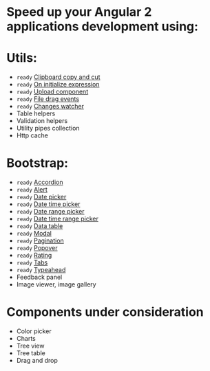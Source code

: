 # Speed up your Angular 2 applications development using:

# Utils:
* `ready` [Clipboard copy and cut](/utils/copy-and-cut)
* `ready` [On initialize expression](/utils/on-init)
* `ready` [Upload component](/utils/upload)
* `ready` [File drag events](/utils/file-drag-events)
* `ready` [Changes watcher](/utils/watcher)
* Table helpers
* Validation helpers
* Utility pipes collection
* Http cache

# Bootstrap:
* `ready` [Accordion](/bootstrap/accordion)
* `ready` [Alert](/bootstrap/alert)
* `ready` [Date picker](/bootstrap/date-picker)
* `ready` [Date time picker](/bootstrap/date-time-picker)
* `ready` [Date range picker](/bootstrap/date-range-picker)
* `ready` [Date time range picker](/bootstrap/date-time-range-picker)
* `ready` [Data table](/bootstrap/data-table)
* `ready` [Modal](/bootstrap/modal)
* `ready` [Pagination](/bootstrap/pagination)
* `ready` [Popover](/bootstrap/popover)
* `ready` [Rating](/bootstrap/rating)
* `ready` [Tabs](/bootstrap/tabs)
* `ready` [Typeahead](/bootstrap/typeahead)
* Feedback panel
* Image viewer, image gallery

# Components under consideration

* Color picker
* Charts
* Tree view
* Tree table
* Drag and drop
